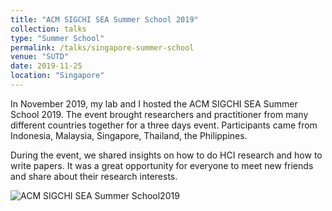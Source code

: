 ```yaml
---
title: "ACM SIGCHI SEA Summer School 2019"
collection: talks
type: "Summer School"
permalink: /talks/singapore-summer-school
venue: "SUTD"
date: 2019-11-25
location: "Singapore"
---
```


In November 2019, my lab and I hosted the ACM SIGCHI SEA Summer School 2019. The event brought researchers and practitioner from many different countries together for a three days event.
Participants came from Indonesia, Malaysia, Singapore, Thailand, the Philippines.

During the event, we shared insights on how to do HCI research and how to write papers. It was a great opportunity for everyone to meet new friends and share about their research interests.

![ACM SIGCHI SEA Summer School2019](sea.jpg)
